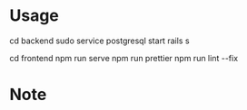# Usage
cd backend
sudo service postgresql start
rails s

cd frontend
npm run serve
npm run prettier
npm run lint --fix
 
# Note
 
